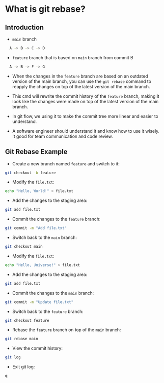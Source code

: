 # What is git rebase?

## Introduction

- `main` branch

```bash
  A -> B -> C -> D
```

- `feature` branch that is based on `main` branch from commit B

```bash
  A -> B -> F -> G
```

- When the changes in the `feature` branch are based on an outdated version of the main branch, you can use the `git rebase` command to reapply the changes on top of the latest version of the main branch.

- This cmd will rewrite the commit history of the `feature` branch, making it look like the changes were made on top of the latest version of the main branch.

- In git flow, we using it to make the commit tree more linear and easier to understand.

- A software engineer should understand it and know how to use it wisely. It good for team communication and code review.

## Git Rebase Example

- Create a new branch named `feature` and switch to it:

```bash
git checkout -b feature
```

- Modify the `file.txt`:

```bash
echo "Hello, World!" > file.txt
```

- Add the changes to the staging area:

```bash
git add file.txt
```

- Commit the changes to the `feature` branch:

```bash
git commit -m "Add file.txt"
```

- Switch back to the `main` branch:

```bash
git checkout main
```

- Modify the `file.txt`:

```bash
echo "Hello, Universe!" > file.txt
```

- Add the changes to the staging area:

```bash
git add file.txt
```

- Commit the changes to the `main` branch:

```bash
git commit -m "Update file.txt"
```

- Switch back to the `feature` branch:

```bash
git checkout feature
```

- Rebase the `feature` branch on top of the `main` branch:

```bash
git rebase main
```

- View the commit history:

```bash
git log
```

- Exit git log:

```bash
q
```
